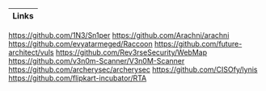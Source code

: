 Links |
-|
https://github.com/1N3/Sn1per
https://github.com/Arachni/arachni
https://github.com/evyatarmeged/Raccoon
https://github.com/future-architect/vuls
https://github.com/Rev3rseSecurity/WebMap
https://github.com/v3n0m-Scanner/V3n0M-Scanner
https://github.com/archerysec/archerysec
https://github.com/CISOfy/lynis
https://github.com/flipkart-incubator/RTA
